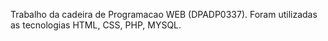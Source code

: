 Trabalho da cadeira de Programacao WEB (DPADP0337). Foram utilizadas as tecnologias HTML, CSS, PHP, MYSQL.
